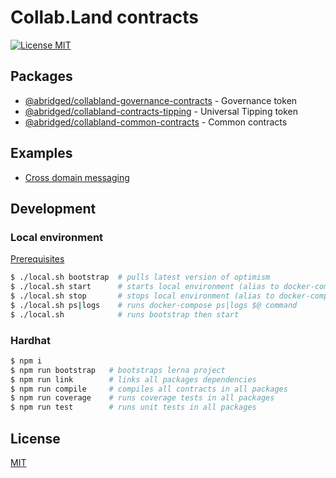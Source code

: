 # Collab.Land contracts

[![License MIT][license-image]][license-url]

## Packages

* [@abridged/collabland-governance-contracts](./packages/governance) - Governance token
* [@abridged/collabland-contracts-tipping](./packages/tipping) - Universal Tipping token
* [@abridged/collabland-common-contracts](./packages/common) - Common contracts

## Examples

* [Cross domain messaging](./examples/cross-domain-messaging) 

## Development

### Local environment

[Prerequisites](https://community.optimism.io/docs/developers/build/dev-node/#prerequisites)

```bash
$ ./local.sh bootstrap  # pulls latest version of optimism
$ ./local.sh start      # starts local environment (alias to docker-compose up -d --force-recreate)
$ ./local.sh stop       # stops local environment (alias to docker-compose down --rmi local)
$ ./local.sh ps|logs    # runs docker-compose ps|logs $@ command
$ ./local.sh            # runs bootstrap then start 
```

### Hardhat

```bash
$ npm i
$ npm run bootstrap   # bootstraps lerna project
$ npm run link        # links all packages dependencies
$ npm run compile     # compiles all contracts in all packages
$ npm run coverage    # runs coverage tests in all packages
$ npm run test        # runs unit tests in all packages
```

## License

[MIT][license-url]

[license-image]: https://img.shields.io/badge/License-MIT-yellow.svg
[license-url]: https://github.com/abridged/collabland-contracts/blob/master/LICENSE